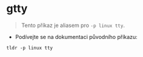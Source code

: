 # gtty

> Tento příkaz je aliasem pro `-p linux tty`.

- Podívejte se na dokumentaci původního příkazu:

`tldr -p linux tty`
